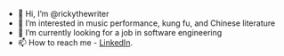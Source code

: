 - 👋 Hi, I’m @rickythewriter
- 🎵 I’m interested in music performance, kung fu, and Chinese literature
- 🌱 I’m currently looking for a job in software engineering
- 📫 How to reach me - [LinkedIn](www.linkedin.com/in/ricky-thang-88307a100).

<!---
rickythewriter/rickythewriter is a ✨ special ✨ repository because its `README.md` (this file) appears on your GitHub profile.
You can click the Preview link to take a look at your changes.
--->
